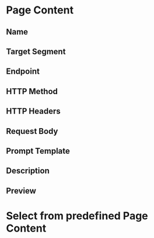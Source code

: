 
# Page Content

## Name
## Target Segment
## Endpoint
## HTTP Method
## HTTP Headers
## Request Body
## Prompt Template
## Description
## Preview

# Select from predefined Page Content
